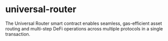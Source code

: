 # universal-router
The Universal Router smart contract enables seamless, gas-efficient asset routing and multi-step DeFi operations across multiple protocols in a single transaction.
